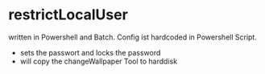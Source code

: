 # restrictLocalUser
written in Powershell and Batch.
Config ist hardcoded in Powershell Script.

- sets the passwort and locks the password
- will copy the changeWallpaper Tool to harddisk